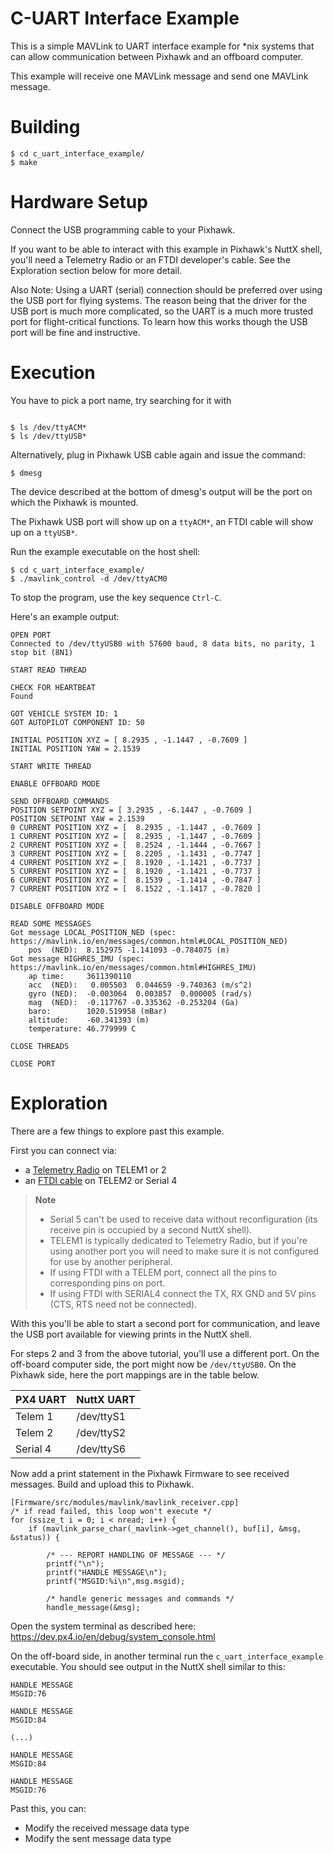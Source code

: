 C-UART Interface Example
========================

This is a simple MAVLink to UART interface example for *nix systems that can allow communication between Pixhawk and an offboard computer.

This example will receive one MAVLink message and send one MAVLink message.


Building
========

```
$ cd c_uart_interface_example/
$ make
```

Hardware Setup
=========

Connect the USB programming cable to your Pixhawk.  

If you want to be able to interact with this example in Pixhawk's NuttX shell, you'll need a Telemetry Radio or an FTDI developer's cable.  See the Exploration section below for more detail.

Also Note: Using a UART (serial) connection should be preferred over using the USB port for flying systems.  The reason being that the driver for the USB port is much more complicated, so the UART is a much more trusted port for flight-critical functions.  To learn how this works though the USB port will be fine and instructive.

Execution
=========

You have to pick a port name, try searching for it with 
```

$ ls /dev/ttyACM* 
$ ls /dev/ttyUSB*
```

Alternatively, plug in Pixhawk USB cable again and issue the command:
```
$ dmesg
```
The device described at the bottom of dmesg's output will be the port on which the Pixhawk is mounted. 

The Pixhawk USB port will show up on a `ttyACM*`, an FTDI cable will show up on a `ttyUSB*`.


Run the example executable on the host shell:

```
$ cd c_uart_interface_example/
$ ./mavlink_control -d /dev/ttyACM0
```

To stop the program, use the key sequence `Ctrl-C`.

Here's an example output:

```
OPEN PORT
Connected to /dev/ttyUSB0 with 57600 baud, 8 data bits, no parity, 1 stop bit (8N1)

START READ THREAD 

CHECK FOR HEARTBEAT
Found

GOT VEHICLE SYSTEM ID: 1
GOT AUTOPILOT COMPONENT ID: 50

INITIAL POSITION XYZ = [ 8.2935 , -1.1447 , -0.7609 ] 
INITIAL POSITION YAW = 2.1539 

START WRITE THREAD 

ENABLE OFFBOARD MODE

SEND OFFBOARD COMMANDS
POSITION SETPOINT XYZ = [ 3.2935 , -6.1447 , -0.7609 ] 
POSITION SETPOINT YAW = 2.1539 
0 CURRENT POSITION XYZ = [  8.2935 , -1.1447 , -0.7609 ] 
1 CURRENT POSITION XYZ = [  8.2935 , -1.1447 , -0.7609 ] 
2 CURRENT POSITION XYZ = [  8.2524 , -1.1444 , -0.7667 ] 
3 CURRENT POSITION XYZ = [  8.2205 , -1.1431 , -0.7747 ] 
4 CURRENT POSITION XYZ = [  8.1920 , -1.1421 , -0.7737 ] 
5 CURRENT POSITION XYZ = [  8.1920 , -1.1421 , -0.7737 ] 
6 CURRENT POSITION XYZ = [  8.1539 , -1.1414 , -0.7847 ] 
7 CURRENT POSITION XYZ = [  8.1522 , -1.1417 , -0.7820 ] 

DISABLE OFFBOARD MODE

READ SOME MESSAGES 
Got message LOCAL_POSITION_NED (spec: https://mavlink.io/en/messages/common.html#LOCAL_POSITION_NED)
    pos  (NED):  8.152975 -1.141093 -0.784075 (m)
Got message HIGHRES_IMU (spec: https://mavlink.io/en/messages/common.html#HIGHRES_IMU)
    ap time:     3611390110 
    acc  (NED):   0.005503  0.044659 -9.740363 (m/s^2)
    gyro (NED):  -0.003064  0.003857  0.000005 (rad/s)
    mag  (NED):  -0.117767 -0.335362 -0.253204 (Ga)
    baro:        1020.519958 (mBar) 
    altitude:    -60.341393 (m) 
    temperature: 46.779999 C 

CLOSE THREADS

CLOSE PORT
```

Exploration
===========

There are a few things to explore past this example.

First you can connect via:
* a [Telemetry Radio](https://docs.px4.io/en/telemetry/) on TELEM1 or 2
* an [FTDI cable](https://www.sparkfun.com/products/9718) on TELEM2 or Serial 4

> **Note** 
> * Serial 5 can't be used to receive data without reconfiguration (its receive pin is occupied by a second NuttX shell).
> * TELEM1 is typically dedicated to Telemetry Radio, but if you're using another port you will need to make sure it is not configured for use by another peripheral.
> * If using FTDI with a TELEM port, connect all the pins to corresponding pins on port.
> * If using FTDI with SERIAL4 connect the TX, RX GND and 5V pins (CTS, RTS need not be connected).


With this you'll be able to start a second port for communication, and leave the USB port available for viewing prints in the NuttX shell.  

For steps 2 and 3 from the above tutorial, you'll use a different port.  On the off-board computer side, the port might now be `/dev/ttyUSB0`.  On the Pixhawk side, here the port mappings are in the table below.

| PX4 UART | NuttX UART |
|----------|------------|
| Telem 1  | /dev/ttyS1 |
| Telem 2  | /dev/ttyS2 |
| Serial 4 | /dev/ttyS6 |

Now add a print statement in the Pixhawk Firmware to see received messages.  Build and upload this to Pixhawk.

```
[Firmware/src/modules/mavlink/mavlink_receiver.cpp]
/* if read failed, this loop won't execute */
for (ssize_t i = 0; i < nread; i++) {
	if (mavlink_parse_char(_mavlink->get_channel(), buf[i], &msg, &status)) {

		/* --- REPORT HANDLING OF MESSAGE --- */
		printf("\n");
		printf("HANDLE MESSAGE\n");
		printf("MSGID:%i\n",msg.msgid);

		/* handle generic messages and commands */
		handle_message(&msg);
```

Open the system terminal as described here: https://dev.px4.io/en/debug/system_console.html 

On the off-board side, in another terminal run the `c_uart_interface_example` executable. You should see output in the NuttX shell similar to this:

```
HANDLE MESSAGE
MSGID:76

HANDLE MESSAGE
MSGID:84

(...)

HANDLE MESSAGE
MSGID:84

HANDLE MESSAGE
MSGID:76
```

Past this, you can:
- Modify the received message data type
- Modify the sent message data type

